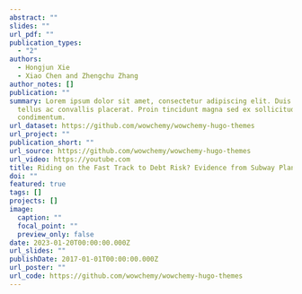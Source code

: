 ```yaml
---
abstract: ""
slides: ""
url_pdf: ""
publication_types:
  - "2"
authors:
  - Hongjun Xie
  - Xiao Chen and Zhengchu Zhang
author_notes: []
publication: ""
summary: Lorem ipsum dolor sit amet, consectetur adipiscing elit. Duis posuere
  tellus ac convallis placerat. Proin tincidunt magna sed ex sollicitudin
  condimentum.
url_dataset: https://github.com/wowchemy/wowchemy-hugo-themes
url_project: ""
publication_short: ""
url_source: https://github.com/wowchemy/wowchemy-hugo-themes
url_video: https://youtube.com
title: Riding on the Fast Track to Debt Risk? Evidence from Subway Plan in China.
doi: ""
featured: true
tags: []
projects: []
image:
  caption: ""
  focal_point: ""
  preview_only: false
date: 2023-01-20T00:00:00.000Z
url_slides: ""
publishDate: 2017-01-01T00:00:00.000Z
url_poster: ""
url_code: https://github.com/wowchemy/wowchemy-hugo-themes
---
```

